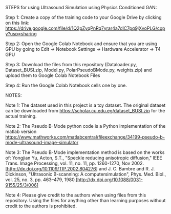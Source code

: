 STEPS for using Ultrasound Simulation using Physics Conditioned GAN:

Step 1: Create a copy of the training code to your Google Drive by clicking on this link: https://drive.google.com/file/d/1Q2pZyqPnRq7yrar4a7dlC7pq9jXvoPLG/copy?usp=sharing

Step 2: Open the Google Colab Notebook and ensure that you are using GPU by going to Edit -> Notebook Settings -> Hardware Accelerator -> T4 GPU

Step 3: Download the files from this repository (Dataloader.py, Dataset_BUSI.zip, Model.py, PolarPseudoBMode.py, weights.zip) and upload them to Google Colab Notebook Files

Step 4: Run the Google Colab Notebook cells one by one.


NOTES:

Note 1: The dataset used in this project is a toy dataset. The original dataset can be downloaded from https://scholar.cu.edu.eg/dataset_BUSI.zip for the actual training.

Note 2: The Pseudo B-Mode python code is a Python implementation of the matlab version https://www.mathworks.com/matlabcentral/fileexchange/34199-pseudo-b-mode-ultrasound-image-simulator

Note 3: The Pseudo B-Mode implementation method is based on the works of: Yongjian Yu, Acton, S.T., "Speckle reducing anisotropic diffusion," IEEE Trans. Image Processing, vol. 11, no. 11, pp. 1260-1270, Nov 2002.[http://dx.doi.org/10.1109/TIP.2002.804276] and J. C. Bambre and R. J. Dickinson, "Ultrasonic B-scanning: A computersimulation", Phys. Med. Biol., vol. 25, no. 3, pp. 463–479, 1980.[http://dx.doi.org/10.1088/0031-9155/25/3/006]

Note 4: Please give credit to the authors when using files from this repository. Using the files for anything other than learning purposes without credit to the authors is prohibited.
